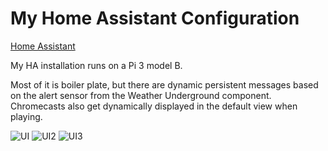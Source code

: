 # My Home Assistant Configuration
[Home Assistant](https://home-assistant.io)

My HA installation runs on a Pi 3 model B.

Most of it is boiler plate, but there are dynamic persistent messages based on the alert sensor from the Weather Underground component. Chromecasts also get dynamically displayed in the default view when playing.

![UI](http://imgur.com/3ZmI1VN.gif)
![UI2](http://imgur.com/z4QPJhR.gif)
![UI3](http://imgur.com/Jlms0RO.gif)
